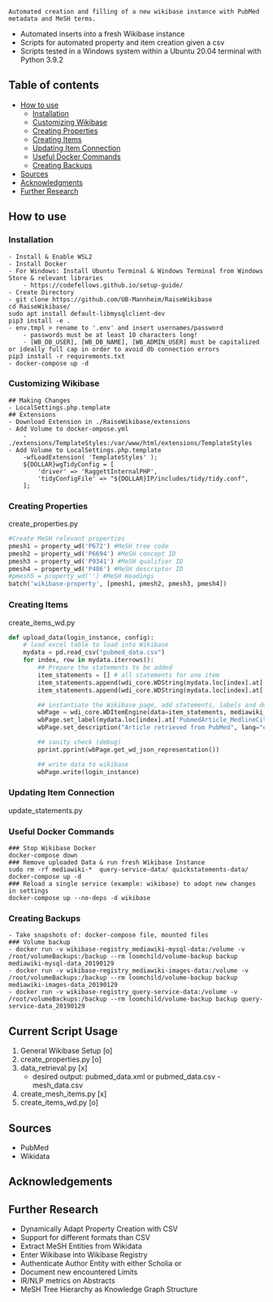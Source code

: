 ```
Automated creation and filling of a new wikibase instance with PubMed metadata and MeSH terms.
```
* Automated inserts into a fresh Wikibase instance
* Scripts for automated property and item creation given a csv
* Scripts tested in a Windows system within a Ubuntu 20.04 terminal with Python 3.9.2

## Table of contents
- [How to use](#how-to-use)
  * [Installation](#installation)
  * [Customizing Wikibase](#customizing-wikibase)
  * [Creating Properties](#creating-properties)
  * [Creating Items](#creating-items)
  * [Updating Item Connection](#updating-item-connection)
  * [Useful Docker Commands](#useful-docker-commands)
  * [Creating Backups](#creating-backups)
- [Sources](#sources)
- [Acknowledgments](#acknowledgments)
- [Further Research ](#further-research)

## How to use

### Installation
```
- Install & Enable WSL2
- Install Docker
- For Windows: Install Ubuntu Terminal & Windows Terminal from Windows Store & relevant libraries
    - https://codefellows.github.io/setup-guide/
- Create Directory
- git clone https://github.com/UB-Mannheim/RaiseWikibase
cd RaiseWikibase/
sudo apt install default-libmysqlclient-dev
pip3 install -e .
- env.tmpl > rename to '.env' and insert usernames/password
    - passwords must be at least 10 characters long!
    - [WB_DB_USER], [WB_DB_NAME], [WB_ADMIN_USER] must be capitalized or ideally full cap in order to avoid db connection errors
pip3 install -r requirements.txt
- docker-compose up -d
```
### Customizing Wikibase
```
## Making Changes
- LocalSettings.php.template
## Extensions
- Download Extension in ./RaiseWikibase/extensions
- Add Volume to docker-ompose.yml
    - ./extensions/TemplateStyles:/var/www/html/extensions/TemplateStyles
- Add Volume to LocalSettings.php.template
    -wfLoadExtension( 'TemplateStyles' );
    ${DOLLAR}wgTidyConfig = [
        'driver' => 'RaggettInternalPHP',
        'tidyConfigFile' => "${DOLLAR}IP/includes/tidy/tidy.conf",
    ];
```

### Creating Properties
create_properties.py
```python
#Create MeSH relevant properties
pmesh1 = property_wd('P672') #MeSH tree code
pmesh2 = property_wd('P6694') #MeSH concept ID
pmesh3 = property_wd('P9341') #MeSH qualifier ID 
pmesh4 = property_wd('P486') #MeSH descriptor ID
#pmesh5 = property_wd('') #MeSH Headings
batch('wikibase-property', [pmesh1, pmesh2, pmesh3, pmesh4])
```
### Creating Items
create_items_wd.py
```python
def upload_data(login_instance, config):
    # load excel table to load into Wikibase
    mydata = pd.read_csv("pubmed_data.csv")
    for index, row in mydata.iterrows():
        ## Prepare the statements to be added
        item_statements = [] # all statements for one item
        item_statements.append(wdi_core.WDString(mydata.loc[index].at['PubmedArticle_MedlineCitation_Article_ArticleTitle'], prop_nr="P11")) #title 
        item_statements.append(wdi_core.WDString(mydata.loc[index].at['PubmedArticle_MedlineCitation_Article_AuthorList_Author_LastName'], prop_nr="P12")) #author

        ## instantiate the Wikibase page, add statements, labels and descriptions
        wbPage = wdi_core.WDItemEngine(data=item_statements, mediawiki_api_url=config.wikibase_url + "/w/api.php")
        wbPage.set_label(mydata.loc[index].at['PubmedArticle_MedlineCitation_Article_ArticleTitle'], lang="en")
        wbPage.set_description("Article retrieved from PubMed", lang="en")

        ## sanity check (debug)
        pprint.pprint(wbPage.get_wd_json_representation())

        ## write data to wikibase
        wbPage.write(login_instance)
```
### Updating Item Connection
update_statements.py
### Useful Docker Commands
```
### Stop Wikibase Docker
docker-compose down
### Remove uploaded Data & run fresh Wikibase Instance
sudo rm -rf mediawiki-*  query-service-data/ quickstatements-data/
docker-compose up -d
### Reload a single service (example: wikibase) to adopt new changes in settings
docker-compose up --no-deps -d wikibase
```

### Creating Backups
```
- Take snapshots of: docker-compose file, mounted files
### Volume backup
- docker run -v wikibase-registry_mediawiki-mysql-data:/volume -v /root/volumeBackups:/backup --rm loomchild/volume-backup backup mediawiki-mysql-data_20190129
- docker run -v wikibase-registry_mediawiki-images-data:/volume -v /root/volumeBackups:/backup --rm loomchild/volume-backup backup mediawiki-images-data_20190129
- docker run -v wikibase-registry_query-service-data:/volume -v /root/volumeBackups:/backup --rm loomchild/volume-backup backup query-service-data_20190129
```
## Current Script Usage
1. General Wikibase Setup [o]
2. create_properties.py [o]
3. data_retrieval.py [x]
    - desired output: pubmed_data.xml or pubmed_data.csv 
                    - mesh_data.csv
4. create_mesh_items.py [x]
5. create_items_wd.py [o]

## Sources
- PubMed
- Wikidata

## Acknowledgements

## Further Research
- Dynamically Adapt Property Creation with CSV 
- Support for different formats than CSV
- Extract MeSH Entities from Wikidata
- Enter Wikibase into Wikibase Registry
- Authenticate Author Entity with either Scholia or 
- Document new encountered Limits
- IR/NLP metrics on Abstracts
- MeSH Tree Hierarchy as Knowledge Graph Structure
